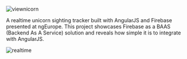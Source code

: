 ![viewnicorn](https://cloud.githubusercontent.com/assets/590361/4795436/8471efde-5dfc-11e4-9710-a4a555ecec9d.png)

A realtime unicorn sighting tracker built with AngularJS and Firebase presented at ngEurope. This project showcases Firebase as a BAAS (Backend As A Service) solution and reveals how simple it is to integrate with AngularJS.

![realtime](https://cloud.githubusercontent.com/assets/590361/4795382/0357876a-5dfc-11e4-8c37-d331288251b9.jpg)

